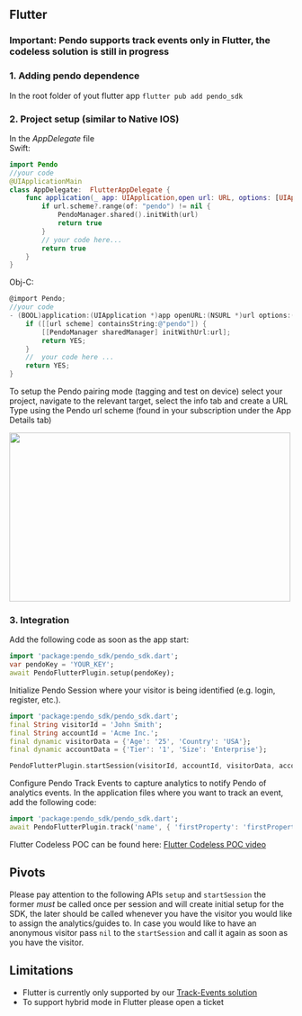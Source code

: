 ## Flutter

### Important: Pendo supports track events only in Flutter, the codeless solution is still in progress
### 1. Adding pendo dependence 
In the root folder of yout flutter app
`flutter pub add pendo_sdk`

### 2. Project setup (similar to Native IOS)
In the _AppDelegate_ file <br>
Swift:

```swift
import Pendo
//your code
@UIApplicationMain
class AppDelegate:  FlutterAppDelegate {
    func application(_ app: UIApplication,open url: URL, options: [UIApplication.OpenURLOptionsKey : Any] = [:]) -> Bool {
        if url.scheme?.range(of: "pendo") != nil {
            PendoManager.shared().initWith(url)
            return true
        }
        // your code here...
        return true
    }
}
```
Obj-C:
```objectivec
@import Pendo;
//your code
- (BOOL)application:(UIApplication *)app openURL:(NSURL *)url options:(NSDictionary<UIApplicationOpenURLOptionsKey,id> *)options {
    if ([[url scheme] containsString:@"pendo"]) {
        [[PendoManager sharedManager] initWithUrl:url];
        return YES;
    }
    //  your code here ...
    return YES;
}
```

To setup the Pendo pairing mode (tagging and test on device) select your project, navigate to the relevant target, select the info tab and create a URL Type using the Pendo url scheme (found in your subscription under the App Details tab)

<img src="https://user-images.githubusercontent.com/56674958/144723345-15c54098-28db-414c-90da-ef4a5256ae6a.png" width="500" height="300">

### 3. Integration
Add the following code as soon as the app start:
```dart
import 'package:pendo_sdk/pendo_sdk.dart';
var pendoKey = 'YOUR_KEY';
await PendoFlutterPlugin.setup(pendoKey);
```

Initialize Pendo Session where your visitor is being identified (e.g. login, register, etc.).
```dart
import 'package:pendo_sdk/pendo_sdk.dart';
final String visitorId = 'John Smith';
final String accountId = 'Acme Inc.';
final dynamic visitorData = {'Age': '25', 'Country': 'USA'};
final dynamic accountData = {'Tier': '1', 'Size': 'Enterprise'};

PendoFlutterPlugin.startSession(visitorId, accountId, visitorData, accountData);
```

Configure Pendo Track Events to capture analytics to notify Pendo of analytics events.
In the application files where you want to track an event, add the following code:
```dart
import 'package:pendo_sdk/pendo_sdk.dart';
await PendoFlutterPlugin.track('name', { 'firstProperty': 'firstPropertyValue', 'secondProperty': 'secondPropertyValue'});
```

Flutter Codeless POC can be found here:
[Flutter Codeless POC video](https://user-images.githubusercontent.com/56674958/153876161-c1017a0d-ad5e-4837-9746-4317d1183f18.mov)

## Pivots
Please pay attention to the following APIs ``` setup ``` and ```startSession``` the former *must* be called once per session and will create initial setup for the SDK, the later should be called whenever you have the visitor you would like to assign the analytics/guides to. In case you would like to have an anonymous visitor pass ```nil``` to the ```startSession``` and call it again as soon as you have the visitor. 

## Limitations
* Flutter is currently only supported by our [Track-Events solution](https://support.pendo.io/hc/en-us/articles/360061487572-Pendo-for-Mobile-Track-Events-Solution)
* To support hybrid mode in Flutter please open a ticket


